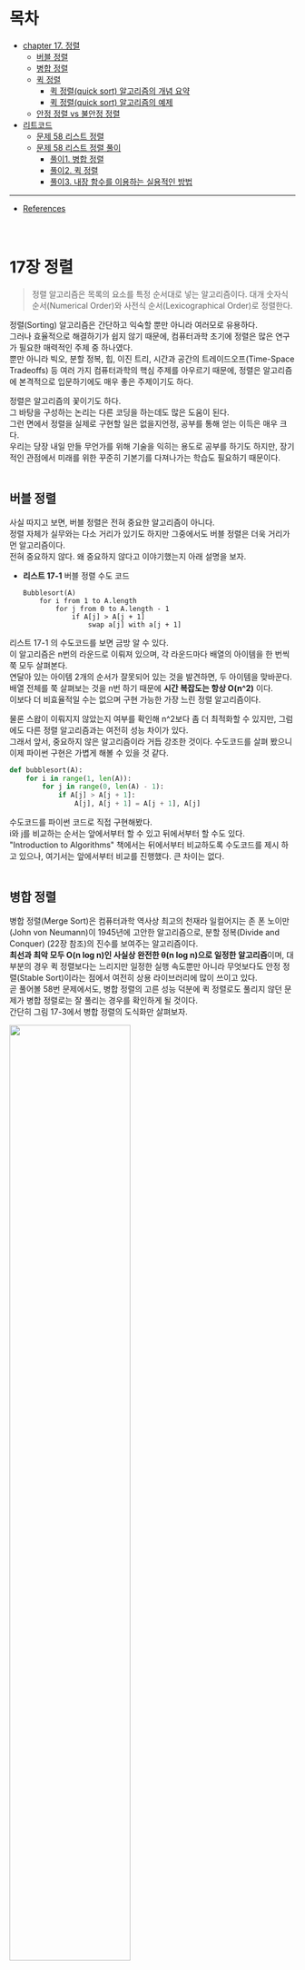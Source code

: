 # 목차
* [chapter 17. 정렬](#17장-정렬)
  + [버블 정렬](#버블-정렬)
  + [병합 정렬](#병합-정렬)
  + [퀵 정렬](#퀵-정렬)
    - [퀵 정렬(quick sort) 알고리즘의 개념 요약](#퀵-정렬quick-sort-알고리즘의-개념-요약)
    - [퀵 정렬(quick sort) 알고리즘의 예제](#퀵-정렬quick-sort-알고리즘의-예제)
  + [안정 정렬 vs 불안정 정렬](#안정-정렬-vs-불안정-정렬)
* [리트코드](#리트코드)
  + [문제 58 리스트 정렬](#문제-58-리스트-정렬)
  + [문제 58 리스트 정렬 풀이](#문제-58-리스트-정렬-풀이)
    - [풀이1. 병합 정렬](#풀이1-병합-정렬)
    - [풀이2. 퀵 정렬](#풀이2-퀵-정렬)
    - [풀이3. 내장 함수를 이용하는 실용적인 방법](#풀이3-내장-함수를-이용하는-실용적인-방법)
---
* [References](#references)
<br><br><br>


# 17장 정렬
> 정렬 알고리즘은 목록의 요소를 특정 순서대로 넣는 알고리즘이다. 대개 숫자식 순서(Numerical Order)와 사전식 순서(Lexicographical Order)로 정렬한다.

정렬(Sorting) 알고리즘은 간단하고 익숙할 뿐만 아니라 여러모로 유용하다.<br>
그러나 효율적으로 해결하기가 쉽지 않기 때문에, 컴퓨터과학 초기에 정렬은 많은 연구가 필요한 매력적인 주제 중 하나였다.<br>
뿐만 아니라 빅오, 분할 정복, 힙, 이진 트리, 시간과 공간의 트레이드오프(Time-Space Tradeoffs) 등 여러 가지 컴퓨터과학의 핵심 주제를 아우르기 때문에, 정렬은 알고리즘에 본격적으로 입문하기에도 매우 좋은 주제이기도 하다.

정렬은 알고리즘의 꽃이기도 하다.<br>
그 바탕을 구성하는 논리는 다른 코딩을 하는데도 많은 도움이 된다.<br>
그런 면에서 정렬을 실제로 구현할 일은 없을지언정, 공부를 통해 얻는 이득은 매우 크다. <br>
우리는 당장 내일 만들 무언가를 위해 기술을 익히는 용도로 공부를 하기도 하지만, 장기적인 관점에서 미래를 위한 꾸준히 기본기를 다져나가는 학습도 필요하기 때문이다.
<br><br>

## 버블 정렬
사실 따지고 보면, 버블 정렬은 전혀 중요한 알고리즘이 아니다.<br>
정렬 자체가 실무와는 다소 거리가 있기도 하지만 그중에서도 버블 정렬은 더욱 거리가 먼 알고리즘이다.<br>
전혀 중요하지 않다. 왜 중요하지 않다고 이야기했는지 아래 설명을 보자.

* **리스트 17-1** 버블 정렬 수도 코드<br>

  ```
  Bubblesort(A)
      for i from 1 to A.length
          for j from 0 to A.length - 1
              if A[j] > A[j + 1]
                  swap a[j] with a[j + 1]
  ```
리스트 17-1 의 수도코드를 보면 금방 알 수 있다.<br>
이 알고리즘은 n번의 라운드로 이뤄져 있으며, 각 라운드마다 배열의 아이템을 한 번씩 쭉 모두 살펴본다.<br>
연달아 있는 아이템 2개의 순서가 잘못되어 있는 것을 발견하면, 두 아이템을 맞바꾼다.<br>
배열 전체를 쭉 살펴보는 것을 n번 하기 때문에 **시간 복잡도는 항상 O(n^2)** 이다. <br>
이보다 더 비효율적일 수는 없으며 구현 가능한 가장 느린 정렬 알고리즘이다.

물론 스왑이 이뤄지지 않았는지 여부를 확인해 n^2보다 좀 더 최적화할 수 있지만, 그럼에도 다른 정렬 알고리즘과는 여전히 성능 차이가 있다.<br>
그래서 앞서, 중요하지 않은 알고리즘이라 거듭 강조한 것이다.
수도코드를 살펴 봤으니 이제 파이썬 구현은 가볍게 해볼 수 있을 것 같다.

```python
def bubblesort(A):
    for i in range(1, len(A)):
        for j in range(0, len(A) - 1):
            if A[j] > A[j + 1]:
                A[j], A[j + 1] = A[j + 1], A[j]
```
수도코드를 파이썬 코드로 직접 구현해봤다.<br>
i와 j를 비교하는 순서는 앞에서부터 할 수 있고 뒤에서부터 할 수도 있다.<br>
"Introduction to Algorithms" 책에서는 뒤에서부터 비교하도록 수도코드를 제시 하고 있으나, 여기서는 앞에서부터 비교를 진행했다. 큰 차이는 없다.
<br><br>

## 병합 정렬
병합 정렬(Merge Sort)은 컴퓨터과학 역사상 최고의 천재라 일컬어지는 존 폰 노이만(John von Neumann)이 1945년에 고안한 알고리즘으로, 분할 정복(Divide and Conquer) (22장 참조)의 진수를 보여주는 알고리즘이다.<br>
**최선과 최악 모두 O(n log n)인 사실상 완전한 θ(n log n)으로 일정한 알고리즘**이며, 대부분의 경우 퀵 정렬보다는 느리지만 일정한 실행 속도뿐만 아니라 무엇보다도 안정 정렬(Stable Sort)이라는 점에서 여전히 상용 라이브러리에 많이 쓰이고 있다.<br>
곧 풀어볼 58번 문제에서도, 병합 정렬의 고른 성능 덕분에 퀵 정렬로도 풀리지 않던 문제가 병합 정렬로는 잘 풀리는 경우를 확인하게 될 것이다.<br>
간단히 그림 17-3에서 병합 정렬의 도식화만 살펴보자.

<img src="https://user-images.githubusercontent.com/55045377/125877575-b4b00f9c-d7a8-4b8a-b9f6-533dded212a3.png" width=65% height=65%>

이 그림에서 우리는 분할 정복으로 일정하게 정렬이 이뤄지는 병합 정렬의 특징을 잘 파악할 수 있다.<br>
[38, 27, 43, 3, 9, 82, 10]인 입력값은 [38, 27, 43, 3]과 [9, 82, 10]으로 두 부분으로 분할, 다시 [38, 27], [43, 3], [9, 82 ], [10]으로 네 부분으로 분할 등의 방식으로 각각 더 이상 쪼갤 수 없을 때까지 계속해서 분할한 후, 분할이 끝나면 정렬하면서 정복해 나간다.<br>
분할 정복에 대해서는 22장에서 좀 더 자세히 살펴본다.

## 퀵 정렬
퀵 정렬(Quick Sort)은 영국의 컴퓨터과학자 토니 호어(Tony Hoare)가 1959년에 고안한 알고리즘으로, 피벗을 기준으로 좌우를 나누는 특징 때문에 파티션 교환 정렬(Partition-Exchange Sort)이라고도 불리운다. <br>
병합 정렬과 마찬가지로 분할 정복 알고리즘이며 여기에 피벗(Pivot)이라는 개념을 통해 피벗보다 작으면 왼쪽, 크면 오른쪽과 같은 방식으로 파티셔닝하면서 쪼개 나간다.<br>
여러 가지 변형과 개선 버전이 있는데 여기서는 N.로무토(Lomuto)가 구현한 파티션 계획(Partition Scheme)을 살펴본다.

로무토 파티션이란 항상 맨 오른쪽의 피벗을 택하는 단순한 방식으로, 토니 호어가 고안한 최초의 퀵 정렬 알고리즘보다도 훨씬 더 간결하고 이해하기 쉽기 때문에 퀵 정렬을 소개할 때는 항상 맨 처음에 언급되며, "Introduction to Algorithms"에서도 '퀵 정렬 맨 처음에 등장하는 가장 기본적인 방식이기도 하다.<br>
그렇다면 리스트 17-2의 수도코드를 기준으로 살펴보자.

* **리스트 17-2** 퀵 정렬 수도코드
  ```
  Quicksort(A, lo, hi)
      if lo < hi then
          pivot := partition(A, lo, hi)
          Quicksort(A, lo, pivot - 1)
          Quicksort(A, pivot + 1, hi)
  ```
이 수도코드는 퀵 정렬의 메인 함수에서부터 시작한다.<br>
파티션을 나누고 각각 재귀 호출하는 전형적인 분할 정복 구조를 띤다. <br>
이 수도코드를 실제 동작 가능한 파이썬 코드로 구현해보면 다음과 같다.
```python
def quicksort(A, lo, hi):
...
    if lo < hi:
        pivot = partition(lo, hi)
        quicksort(A, lo, pivot - 1)
        quicksort(A, pivot + 1, hi)
```
<br>

이제 리스트 17-3에서 파티션을 나누는 함수의 수도코드를 살펴보자.
* **리스트 17-3** 퀵 정렬 로무토 파티션 함수 수도코드

  ```
  partition(A, lo, hi)
      pivot := A[hi]
      i := lo
      for j := lo to hi do
          if A[j] < pivot then
              swap A[i] wlth A[j]
              i := i + 1
      swap A[i] with A[hi]
      return i
  ```
이 코드는 앞서 언급한 퀵 소트의 가장 간단한 분할 알고리즘인 로무토 파티션 수도코드로, 로무토 파티션은 맨 오른쪽을 피벗으로 정하는 가장 단순한 방식이다.<br>
이를 파이썬 코드로 구현하면 다음과 같다.<br>
수도코드와 기본적인 알고리즘은 동일하며, 변수명만 i, j에서 left, right로, 좀 더 직관적으로 살짝 수정해봤다.
```python
def partition(lo, hi):
    pivot = A[hi]
    left = lo
    for right in range(lo, hi):
        if A[right] < pivot:
            A[left], A[right] = A[right], A[left]
            left += 1
    A[left], A[hi] = A[hi], A[left]
    return left
```
여기서 피벗은 맨 오른쪽 값을 기준으로 하며, 이를 기준으로 2개의 포인터가 이동해서 오른쪽 포인터의 값이 피벗보다 작다면 서로 스왑하는 형태로 진행된다.<br>
이를 도식화해보면 다음 그림 17-4와 같다.

<img src="https://user-images.githubusercontent.com/55045377/126113632-8b83244b-d86f-44db-9363-cdacebd25265.png" width=50% height=50%>

이 그림에서 보듯이 오른쪽 right 포인터가 이동하면서 피벗의 값이 오른쪽 값보다 더 클 때, 왼쪽과 오른쪽의 스왑이 진행된다.<br>
스왑 이후에는 왼쪽 left 포인터가 함께 이동한다.<br>
여기서 피벗의 값은 4 이므로, 오른쪽 포인터가 끝에 도달하게 되면 4 미만인 값은 왼쪽으로, 4 이상인 값은 오른쪽에 위치하게 된다. <br>
그리고 왼쪽 포인터의 위치로 피벗 아이템이 이동한다.<br>
즉 그림 17-4에서 최종 결과인 8)을 보면, 4를 기준으로 작은 값은 왼쪽에, 큰 값은 오른쪽으로 분할되어 있고, 피벗이 그 중앙으로 이동하는 모습을 확인할 수 있다.<br>
이렇게 계속 분할하면서 정복을 진행하여 코드 기준으로 lo < hi를 만족하지 않을 때까지, 즉 서로 위치가 역전할 때까지 계속 재귀로 반복되면서 정렬이 완료된다.<br>
중첩 함수를 이용해 파이썬답게 구현해 좀 더 깔끔하게 정리한 전체 코드는 다음과 같다.
```python
def quicksort(A, lo, hi):
    def partition(lo, hi):
        pivot = A[hi]
        left = lo
        for right in range(lo, hi):
            if A[right] < pivot:
                A[left], A[right] = A[right], A[left]
                left += 1
        A[left], A[hi] = A[hi], A[left]
        return left
        
    if lo < hi:
        pivot = partition(lo, hi)
        quicksort(A, lo, pivot - 1)
        quicksort(A, pivot + 1, hi)
```
퀵 정렬은 그 이름처럼 매우 빠르며 굉장히 효율적인 알고리즘이다. 그러나 **최악의 경우에는 O(n^2)** 이 된다.<br>
만약 이미 정렬된 배열이 입력값으로 들어왔다고 가정해보자.<br>
이 경우 피벗은 계속 오른쪽에 위치하게 되므로 파티셔닝이 전혀 이뤄지지 않는다.<br>
이때 n번의 라운드에 걸쳐 결국 전체를 비교하기 때문에, 버블 정렬과 다를 바 없는 최악의 성능을 보이게 된다.<br>
항상 일정한 성능을 보이는 병합 정렬과 달리, 퀵 정렬은 이처럼 입력값에 따라 성능 편차가 심한 편이다.<br>
하지만 피벗을 선택하는 알고리즘을 개선해 퀵 정렬을 좀 더 최적화하는 등 이미 다양한 연구 결과가 많이 나와 있기도 하다.
<br><br>

### 퀵 정렬(quick sort) 알고리즘의 개념 요약
* **과정 설명**
  1. 리스트 안에 있는 한 요소를 선택한다. 이렇게 고른 원소를 피벗(pivot) 이라고 한다.
  2. 피벗을 기준으로 피벗보다 작은 요소들은 모두 피벗의 왼쪽으로 옮겨지고 피벗보다 큰 요소들은 모두 피벗의 오른쪽으로 옮겨진다. (피벗을 중심으로 왼쪽: 피벗보다 작은 요소들, 오른쪽: 피벗보다 큰 요소들)
  3. 피벗을 제외한 왼쪽 리스트와 오른쪽 리스트를 다시 정렬한다.
      * 분할된 부분 리스트에 대하여 순환 호출 을 이용하여 정렬을 반복한다.
      * 부분 리스트에서도 다시 피벗을 정하고 피벗을 기준으로 2개의 부분 리스트로 나누는 과정을 반복한다.
  4. 부분 리스트들이 더 이상 분할이 불가능할 때까지 반복한다.
      * 부분 리스트들이 더 이상 분할이 불가능할 때까지 반복한다.<br><br>
        <img src="https://user-images.githubusercontent.com/55045377/126121380-afed4e11-df2f-4612-bc5e-88d9c795057f.png" width=60% height=60%>
        
<br><br>

### 퀵 정렬(quick sort) 알고리즘의 예제
배열에 5, 3, 8, 4, 9, 1, 6, 2, 7이 저장되어 있다고 가정하고 자료를 오름차순으로 정렬해 보자.<br><br>

<img src="https://user-images.githubusercontent.com/55045377/126122115-5db293b7-a0a3-4dc5-a76d-0ccf25a9a0af.png" width=80% height=80%>

<br><br>

## 안정 정렬 vs 불안정 정렬
> 안정 정렬(Stable Sort) 알고리즘은 중복된 값을 입력 순서와 동일하게 정렬한다.

퀵 정렬의 또 다른 문제점은 안정 정렬이 아니라는 점이다.<br>
예를 들어 다음 그림 17-5와 같이, 지역별 발송 시각을 시간 순으로 정렬한 택배 발송 로그가 있다고 가정해보자.

**안정 정렬의 경우에는** 기존의 시간 순으로 정렬했던 순서는 지역명으로 재정렬하더라도 기존 순서가 그대로 유지된 상태에서 정렬이 이뤄진다. 그러나 **불안정 정렬의 경우에는** 시간 순으로 정렬한 값을 지역명으로 재정렬하면 기존의 정렬 순서는 무시된 채 모두 뒤죽박죽 뒤섞이고 만다.

<img src="https://user-images.githubusercontent.com/55045377/126247727-b2e97d71-fb63-45e8-ab85-81f37ad78375.png" width=80% height=80%>

이처럼 입력값이 유지되는 안정 정렬 알고리즘이 유지되지 않는 불안정 정렬 알고리즘보다 훨씬 더 유용하리라는 점은 쉽게 예상할 수 있을 것이다.

대표적으로 병합 정렬은 안정 정렬이며, 심지어 버블 정렬 또한 안정 정렬이다.<br>
반면 퀵 정렬은 불안정 정렬이다. 게다가 입력값에 따라 버블 정렬 만큼이나 느려질 수 있다.<br>
그야말로 최고의 알고리즘으로 칭송받던 퀵 정렬이 경우에 따라서는 최악의 알고리즘이 될 수도 있다.<br>
이처럼 고르지 않은 성능 탓에 실무에서는 병합 정렬이 여전히 활발히 쓰이고 있으며, 파이썬의 기본 정렬 알고리즘으로는 6장 156페이지에서 살펴본 것처럼 병합 정렬과 삽입 정렬을 휴리스틱하게 조합한 팀소트(Timsort)를 사용한다.
<br><br>

# 리트코드
## 문제 58 리스트 정렬
> 489p

* 연결 리스트를 O(n log n)에 정렬하라.
* 입력
  ```
  4->2->1->3
  ```
* 출력
  ```
  1->2->3->4
  ```
<br><br>

* **내가 짠 코드**<br>
  ```python
  
  ```
<br><br>

## 문제 58 리스트 정렬 풀이
### 풀이1. 병합 정렬
이 문제는 연결 리스트를 입력값으로 주기 때문에 직접 정렬을 구현해야 하는 좋은 문제지만, 시간 복잡도 O(n log n)으로 풀어야 하는 제약사항이 있다.<br>
당연히 버블 정렬 같은 알고리즘은 사용할 수 없으며 연결 리스트 입력에 대해서는 파이썬에서 정렬할 수 있는 별도의 함수를 제공하지 않기 때문에 직접 정렬 알고리즘을 구현해야 한다.

그렇다면 병합 정렬이나 퀵 정렬 정도를 생각할 수 있는데 연결 리스트는 특성상 피벗을 고정된 위치로 지정할 수밖에 없고 입력값에 따라 성능의 편차가 심하므로, 여기서는 우선 병합 정렬로 구현을 시도해보자. <br>
입력값에 따른 성능 편차는 이후 퀵 정렬 풀이에서 다시 자세하게 살펴볼 것이다.

입력값 -1->5->3->4->0 연결 리스트의 병합 정렬 과정을 도식화해보면 그림 17-6과 같다.

<img src="https://user-images.githubusercontent.com/55045377/126266980-c978cc30-47e4-4ca3-86de-9abda0cc7bb0.png" width=50% height=50%>

먼저 병합 정렬의 분할 정복(Divide and Conquer)을 위해서는 중앙을 분할(Divide)해야 한다.<br>
이 그림에서도 5를 기준으로 분할하는 과정이 잘 나타나 있다.<br>
그러나 연결 리스트는 전체 길이를 알 수 없기 때문에 여기서는 다음과 같이 런너(Runner) 기법을 활용해보자.

```python
half, slow, fast = None, head, head
while fast and fast.next:
    half, slow, fast = slow, slow.next, fast.next.next
half.next = None
```
half, slow, fast 3개 변수를 만들어 두고 slow는 한 칸씩, fast는 두 칸씩 앞으로 이동한다.<br>
**이렇게 하면 fast가 맨 끝에 도달했을 때 slow는 중앙에 도착해 있을 것이다.**<br>
half는 slow의 바로 이전 값으로 한다.<br>
그리고 마지막에는 half.next = None으로 half 위치를 기준으로 연결 리스트 관계를 끊어버린다. <br>
그림 17-6에서는 5가 half가 된다. 

이제 다음과 같이 분할해서 재귀 호출을 진행해보자.
```python
def sortList(self, head: ListNode) -> ListNode:
    ...
    l1 = self.sortList(head)
    l2 = self.sortList(slow)
```
head는 시작 노드이고, slow는 우리가 탐색을 통해 발견한 중앙 지점이다.<br>
그림 17-6에서는 3이 slow가 된다.<br>
이 값을 기준으로 계속 재귀 호출을 해나가면 결국 연결 리스트는 -1, 5, 3, 4, 0 단일 아이템으로 모두 쪼개진다.
```python
def sortList(self, head: ListNode) -> ListNode:
    ...
    return self.mergeTwoLists(l1, l2)
```
이처럼 마지막에는 최종적으로 쪼갰던 아이템을 다시 합쳐서 리턴한다. <br>
그냥 합치는 것이 아니라 다음처럼 크기 비교를 통해 정렬하면서 이어 붙인다.
```python
def mergeTwoLists(self, l1: ListNode, l2: ListNode) -> ListNode:
    if l1 and l2:
        if l1.va1 > l2.va1:
            l1, l2 = l2, l1
        l1.next = self.mergeTwoLists(l1.next, l2)
        
    return l1 or l2
```
mergeTwoLists() 메소드는 연결 리스트를 입력값으로 받아, 길이가 얼마가 되든 재귀 호출을 통해 l1의 포인터를 이동하면서 정렬해 리턴한다.<br>
여기서 return l1 or l2는 l1에 값이 있다면 항상 l1을 리턴하고, l1이 None인 경우 l2를 리턴한다.<br>
즉 l1이 우선이며, 다음과 같은 간단한 실험을 통해 확인할 수 있다.
```python
>>> 1 or None
1
>>> 1 or 2
1
>>> None or 2
2
```

이 부분은 앞서 8장 14번 '두 정렬 리스트 병합' 문제와 동일한 방식으로 풀이가 가능하다.<br>
그때는 다음과 같은 코드로 풀이했다.
```python
def mergeTwoLists(self, l1: ListNode, l2: ListNode) -> ListNode:
    if (not l1) or (l2 and l1.va1 > l2.va1):
        l1, l2 = l2, l1
    if l1:
        l1.next = se1f.mergeTwoLists(l1.next, l2)
    return l1
```
굳이 l1 or l2를 비교하지 않고 l1이 None이라면 미리 스왑해버리는 방식인데, 어떤 식으로 풀이하든 결과는 동일하다.<br>
둘 중 아무거나 마음에 드는 구현을 택하면 된다.

그렇다면 과연 이 함수가 잘 동작하는지, 최종적으로 비교가 진행될 -1->5와 0->3->4의 마지막 정렬 부분을 그림으로 나타내 자세히 살펴보자.

<img src="https://user-images.githubusercontent.com/55045377/126434287-0a59ee03-fef6-44bf-bd3e-f01ae1496fe6.png" width=50% height=50%>

코드에서 처음에는 l1에 -1, l2에는 0이 입력값으로 들어오고, l1의 next인 5는 0보다 크기 때문에 스왑한다.<br>
이후에는 스왑 없이 계속 next 순서로 3, 4로 연결된다.<br>
마지막에는 4의 next가 None이고, 이 경우 return l1 or l2 부분에서 l2 값이 리턴되며, 즉 5가 리턴된다.<br>
그림 17-7과 같은 순서로 진행이 되며, 재귀 호출된 부분들을 거슬러서 풀어보면 -1->0->3->4->5. <br>
최종 정렬이 잘 진행됐음을 확인할 수 있다.

이제 전체 코드는 다음과 같이 깔끔하게 정리할수 있다.
```python
# 두 정렬 리스트 병합
def mergeTwoLists(self, l1: ListNode, l2: ListNode) -> ListNode:
    if l1 and l2:
        if l1.val > l2.val:
            l1, l2 = l2, l1
        l1.next = self.mergeTwoLists(l1.next, l2)
        
    return l1 or l2
    
def sortList(self, head: ListNode) -> ListNode:
    if not (head and head.next):
        return head
        
    # 런너 기법 활용
    half, slow, fast = None, head, head
    while fast and fast.next:
        half, slow, fast = slow, slow.next, fast.next.next
    half.next = None
    
    # 분할 재귀 호출
    l1 = self.sortList(head)
    l2 = self.sortList(slow)
    
    return self.mergeTwoLists(l1, l2)
```
이 풀이는 **320밀리초**가 걸려, 나쁘지 않은 실행 시간 속도를 보인다.
<br><br><br>

### 풀이2. 퀵 정렬
그렇다면 이 문제를 퀵 정렬로 풀 수 있을까? 그리고 더 빨리 풀 수 있을까? <br>
당연히 퀵 정렬로 풀 수는 있다. 그러나 이 문제를 로무토 파티션 등의 일반적인 퀵 정렬 알고리즘으로 구현하면, 타임아웃이 발생해 풀이가 불가능하다.<br>
퀵 정렬을 변형해 좀 더 최적화를 진행해야 풀이가 가능하다.<br>
하지만, 해당 풀이는 이 책의 범위를 벗어나므로 여기서는 설명하지 않는다.

직접 퀵 정렬을 그대로 구현해 테스트해본 결과, 파이썬에서는 타임아웃이 나며 풀이가 불가능했다.<br>
같은 알고리즘으로 자바와 C++는 풀이가 가능했으나, 병합 정렬보다 한참 더 오래 걸렸다. 겨우 풀이가 가능한 정도였다.<br>
문제가 발생하는 입력값은 다음과 같은 경우였다.
```
# 1,000개 입력값
[1,3,3,1,3,1,3,3,2,3,2,2,1,1,1,3,2,2,1,1,2,2,2,3,3,1,1,2,
1,2,1,3,3,2,2,1,3,1,3,1,3, ... ,3,1,2,2,2,1,3,3,3,2,3,1,
1,2,3,3,3,1,3,3,1,2,3,1,3,1,3,2,1,1,3,3,3,2,2,3,3]
```
이렇게 1, 2, 3, 단 3개의 아이템으로 구성된 1,000개 입력값으로 이뤄진 테스트 케이스가 있는데, 이 부분에서 파이썬의 퀵 정렬은 계속 타임아웃을 발생했다. <br>
퀵 정렬은 대표적인 불안정 정렬로, 같은 값이 반복될 경우에도 계속해서 스왑을 시도한다. <br>
연결 리스트는 특성상 피벗을 임의로 지정하기가 어렵기 때문에 여기서는 피벗을 항상 첫 번째 값으로 설정했는데,<br>
이 경우 이미 정렬된 리스트가 입력값으로 들어오게 되면 계속해서 불균형 리스트로 나뉘기 때문에 그림 17-8의 2)와 같은 최악의 결과를 보일 수 있다.

<img src="https://user-images.githubusercontent.com/55045377/126577494-e05370d1-707a-453d-a6cd-b212ed1444a5.png" width=70% height=70%>

이러한 문제는 이미 퀵 정렬을 소개할 때 충분히 언급한 바 있다.<br>
이처럼 퀵 정렬은 입력 값에 따라 성능의 편차가 크고 다루기가 까다롭기 때문에, 성능이 우수함에도 실무에서는 좀처럼 퀵 정렬을 사용하지 않는 이유이기도 하다.<br>
이 문제 또한 퀵 정렬로 풀이하기가 어렵다. 특히 동일한 방식으로 자바나 C++로 풀었을 때는 통과했지만, 파이썬은 계속해서 통과하지 못했다.<br>
리트코드를 비롯한 여타 코딩 테스트 플랫폼들의 타임아웃 설정의 조금 아쉬운 부분이기도 하다(동일 알고리즘으로 풀면 C++로는 풀이가 되는데, 파이썬에서는 타임이웃이 발생한다).

그렇다면 이 문제를 시간 내에 통과할 수 있는 또 다른 방법은 없을까?
<br><br><br>

### 풀이3. 내장 함수를 이용하는 실용적인 방법
사실 이 문제는 정렬 알고리즘을 직접 구현할 필요가 없다.<br>
요즘 대부분의 프로그래밍 언어들은 표준 라이브러리에서 이미 성능 좋은 정렬 알고리즘을 제공하고 있기 때문이다.<br>
앞서 봤듯이 파이썬에서도 .sort()와 sorted()를 통해 효율적인 정렬 알고리즘을 제공하고 있다. <br>
팀소트(Timsort)를 사용한다는 점 또한 이미 살펴본 바 있다.<br>
그렇다면 기본 라이브러리에서 제공하는 함수를 이용해 풀이를 진행할 수 있을까?<br>
만약 기본 라이브러리의 정렬 함수를 사용한다면 속도가 가장 빠를 것이다. C로 신중하게 구현한 팀소트를 사용하기 때문이다.<br>
실행 시간을 조금이라도 더 줄여야 하는 코딩 테스트에서는 가장 현명한 접근 방식이기도 하며, 실무에서도 당연히 이 같은 방식으로 풀이하는 편이 훨씬 더 실용적이다.

그렇다면 내장 함수를 이용하는 실용적인 풀이를 한번 진행해보자.<br>
먼저, 다음처럼 연결 리스트를 파이썬의 리스트로 만든다.
```python
lst: List = []
while p:
    lst.append(p.val)
    p = p.next
```

그다음, 파이썬의 내장 정렬 함수인 sort()를 다음과 같이 수행한다.
```python
lst.sort()
```

정렬한 리스트는 다음과 같이 다시 연결 리스트로 만든다.
```python
p = head
for i in range(len(lst)):
    p.val = lst[i]
    p = p.next
return head
```
여기서 p는 포인터다.<br>
연결 리스트를 순회하기 위한 포인터 변수를 p로 설정했고, 순회하며 값을 채워넣는 역할을 한다.<br>
그런 다음 루트 노드 head를 리턴한다.<br>
이제 전체 코드는 다음과 같다.
```python
def sortList(self, head: ListNode) -> ListNode:
    # 연결 리스트 -> 파이썬 리스트
    p = head
    lst: List = []
    while p:
        lst.append(p.val)
        p = p.next
        
    # 정렬
    lst.sort()
    
    # 파이썬 리스트 -> 연결 리스트
    p = head
    for i in range(len(lst)):
        p.val = lst[i]
        p = p.next
    return head
```
이 풀이는 **84밀리초**에 풀린다.<br>
무엇보다 단순하면서도, 직관적이고, 쉽다. <br>
놀라운 점은 연결 리스트를 리스트로 변경하는 과정이 추가됐음에도 이 방식이 가장 빠르다는 점이다.<br>
이처럼 실무에서나 코딩 테스트 시에 내장함수를 잘 활용하면 매우 효율적이기 때문에, 별도의 제약사항이 없다면 현명하게 활용할 필요가 있다.

<br><br><br>
























---
# References
* https://gmlwjd9405.github.io/2018/05/10/algorithm-quick-sort.html
  
<br><br><br>
